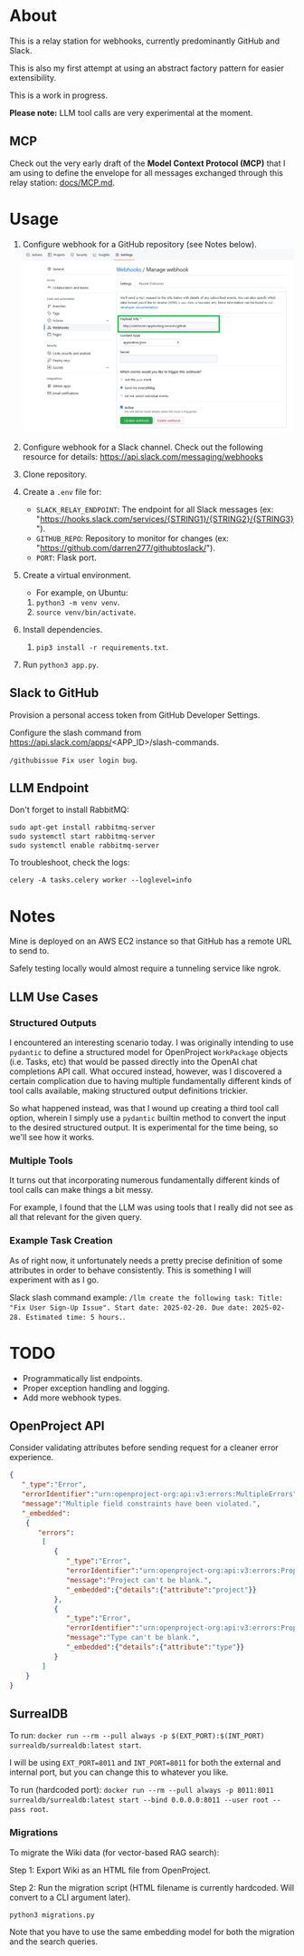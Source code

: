 # About

This is a relay station for webhooks, currently predominantly GitHub and Slack.

This is also my first attempt at using an abstract factory pattern for easier extensibility.

This is a work in progress.

**Please note:** LLM tool calls are very experimental at the moment.

## MCP

Check out the very early draft of the **Model Context Protocol (MCP)** that I am using to define the envelope for all messages exchanged through this relay station: [docs/MCP.md](docs/MCP.md).

# Usage

1. Configure webhook for a GitHub repository (see Notes below).
![](RepoWebhooks.png)

2. Configure webhook for a Slack channel.
Check out the following resource for details:
https://api.slack.com/messaging/webhooks

3. Clone repository.

4. Create a `.env` file for:
   - `SLACK_RELAY_ENDPOINT`: The endpoint for all Slack messages (ex: "https://hooks.slack.com/services/{STRING1}/{STRING2}/{STRING3}").
   - `GITHUB_REPO`: Repository to monitor for changes (ex: "https://github.com/darren277/githubtoslack/").
   - `PORT`: Flask port.

5. Create a virtual environment.
   - For example, on Ubuntu:
   1. `python3 -m venv venv`.
   2. `source venv/bin/activate`.

6. Install dependencies.
   1. `pip3 install -r requirements.txt`.

7. Run `python3 app.py`.

## Slack to GitHub

Provision a personal access token from GitHub Developer Settings.

Configure the slash command from https://api.slack.com/apps/<APP_ID>/slash-commands.

`/githubissue Fix user login bug`.

## LLM Endpoint

Don't forget to install RabbitMQ:

```shell
sudo apt-get install rabbitmq-server
sudo systemctl start rabbitmq-server
sudo systemctl enable rabbitmq-server
```

To troubleshoot, check the logs:

```shell
celery -A tasks.celery worker --loglevel=info
```

# Notes

Mine is deployed on an AWS EC2 instance so that GitHub has a remote URL to send to.

Safely testing locally would almost require a tunneling service like ngrok.

## LLM Use Cases

### Structured Outputs

I encountered an interesting scenario today. I was originally intending to use `pydantic` to define a structured model for OpenProject `WorkPackage` objects (i.e. Tasks, etc) that would be passed directly into the OpenAI chat completions API call. What occured instead, however, was I discovered a certain complication due to having multiple fundamentally different kinds of tool calls available, making structured output definitions trickier.

So what happened instead, was that I wound up creating a third tool call option, wherein I simply use a `pydantic` builtin method to convert the input to the desired structured output. It is experimental for the time being, so we'll see how it works.

### Multiple Tools

It turns out that incorporating numerous fundamentally different kinds of tool calls can make things a bit messy.

For example, I found that the LLM was using tools that I really did not see as all that relevant for the given query.

### Example Task Creation

As of right now, it unfortunately needs a pretty precise definition of some attributes in order to behave consistently. This is something I will experiment with as I go.

Slack slash command example: `/llm create the following task: Title: "Fix User Sign-Up Issue". Start date: 2025-02-20. Due date: 2025-02-28. Estimated time: 5 hours.`.

# TODO

- Programmatically list endpoints.
- Proper exception handling and logging.
- Add more webhook types.


## OpenProject API

Consider validating attributes before sending request for a cleaner error experience.

```json
{
   "_type":"Error",
   "errorIdentifier":"urn:openproject-org:api:v3:errors:MultipleErrors",
   "message":"Multiple field constraints have been violated.",
   "_embedded":
    {
       "errors":
        [
           {
              "_type":"Error",
              "errorIdentifier":"urn:openproject-org:api:v3:errors:PropertyConstraintViolation",
              "message":"Project can't be blank.",
              "_embedded":{"details":{"attribute":"project"}}
           },
           {
              "_type":"Error",
              "errorIdentifier":"urn:openproject-org:api:v3:errors:PropertyConstraintViolation",
              "message":"Type can't be blank.",
              "_embedded":{"details":{"attribute":"type"}}
           }
        ]
    }
}
```

## SurrealDB

To run: `docker run --rm --pull always -p $(EXT_PORT):$(INT_PORT) surrealdb/surrealdb:latest start`.

I will be using `EXT_PORT=8011` and `INT_PORT=8011` for both the external and internal port, but you can change this to whatever you like.

To run (hardcoded port): `docker run --rm --pull always -p 8011:8011 surrealdb/surrealdb:latest start --bind 0.0.0.0:8011 --user root --pass root`.

### Migrations

To migrate the Wiki data (for vector-based RAG search):

Step 1: Export Wiki as an HTML file from OpenProject.

Step 2: Run the migration script (HTML filename is currently hardcoded. Will convert to a CLI argument later).

```shell
python3 migrations.py
```

Note that you have to use the same embedding model for both the migration and the search queries.
